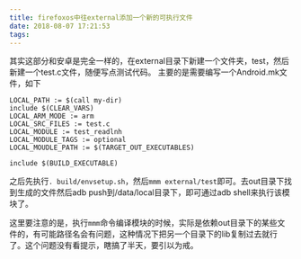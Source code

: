 ```yaml
---
title: firefoxos中往external添加一个新的可执行文件
date: 2018-08-07 17:21:53
tags:
---
```


其实这部分和安卓是完全一样的，在external目录下新建一个文件夹，test，然后新建一个test.c文件，随便写点测试代码。
主要的是需要编写一个Android.mk文件，如下
```
LOCAL_PATH := $(call my-dir)
include $(CLEAR_VARS)
LOCAL_ARM_MODE := arm
LOCAL_SRC_FILES := test.c
LOCAL_MODULE := test_readlnh
LOCAL_MODULE_TAGS := optional
LOCAL_MOUDLE_PATH := $(TARGET_OUT_EXECUTABLES)

include $(BUILD_EXECUTABLE)
```

之后先执行`. build/envsetup.sh`，然后`mmm external/test`即可。去out目录下找到生成的文件然后adb push到/data/local目录下，即可通过adb shell来执行该模块了。

这里要注意的是，执行`mmm`命令编译模块的时候，实际是依赖out目录下的某些文件的，有可能路径名会有问题，这种情况下把另一个目录下的lib复制过去就行了。这个问题没有看提示，瞎搞了半天，要引以为戒。